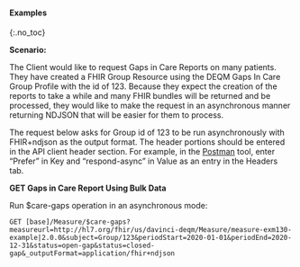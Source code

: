 
#### Examples
{:.no_toc}

**Scenario:**

The Client would like to request Gaps in Care Reports on many patients. They have created a FHIR Group Resource using the DEQM Gaps In Care Group Profile with the id of 123. Because they expect the creation of the reports to take a while and many FHIR bundles will be returned and be processed, they would like to make the request in an asynchronous manner returning NDJSON that will be easier for them to process.

The request below asks for Group id of 123 to be run asynchronously with FHIR+ndjson as the output format. The header portions should be entered in the API client header section. For example, in the [Postman](https://www.postman.com/) tool, enter “Prefer” in Key and “respond-async” in Value as an entry in the Headers tab.

**GET Gaps in Care Report Using Bulk Data**

Run $care-gaps operation in an asynchronous mode:
```
GET [base]/Measure/$care-gaps?measureurl=http://hl7.org/fhir/us/davinci-deqm/Measure/measure-exm130-example|2.0.0&subject=Group/123&periodStart=2020-01-01&periodEnd=2020-12-31&status=open-gap&status=closed-gap&_outputFormat=application/fhir+ndjson
```
